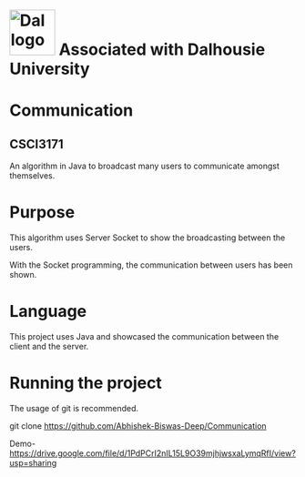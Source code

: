 <h1><img src="https://github.com/user-attachments/assets/2ad86f70-12b4-4500-997d-9f8c1874a9b5" alt="Dal logo" width="80"/>
Associated with Dalhousie University</h1>

# Communication
## CSCI3171
An algorithm in Java to broadcast many users to communicate amongst themselves.

# Purpose
This algorithm uses Server Socket to show the broadcasting between the users.

With the Socket programming, the communication between users has been shown.

# Language
This project uses Java and showcased the communication between the client and the server.

# Running the project
The usage of git is recommended.

git clone https://github.com/Abhishek-Biswas-Deep/Communication

Demo- https://drive.google.com/file/d/1PdPCrI2nIL15L9O39mjhjwsxaLymqRfI/view?usp=sharing

